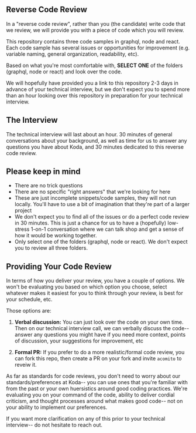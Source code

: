 ## Reverse Code Review

In a "reverse code review", rather than you (the candidate) write code that we review, we will provide you with a piece of code which you will review.

This repository contains three code samples in graphql, node and react. Each code sample has several issues or opportunities for improvement (e.g. variable naming, general organization, readability, etc).

Based on what you're most comfortable with, **SELECT ONE** of the folders (graphql, node or react) and look over the code.

We will hopefully have provided you a link to this repository 2-3 days in advance of your technical interview, but we don't expect you to spend more than an hour looking over this repository in preparation for your technical interview.

## The Interview

The technical interview will last about an hour. 30 minutes of general conversations about your background, as well as time for us to answer any questions you have about Koda, and 30 minutes dedicated to this reverse code review.

## Please keep in mind

- There are no trick questions
- There are no specific "right answers" that we're looking for here
- These are just incomplete snippets/code samples, they will not run locally. You'll have to use a bit of imagination that they're part of a larger project
- We don't expect you to find all of the issues or do a perfect code review in 30 minutes. This is just a chance for us to have a (hopefully) low-stress 1-on-1 conversation where we can talk shop and get a sense of how it would be working together.
- Only select one of the folders (graphql, node or react). We don't expect you to review all three folders.

## Providing Your Code Review

In terms of how you deliver your review, you have a couple of options. We won't be evaluating you based on which option you choose, select whatever makes it easiest for you to think through your review, is best for your schedule, etc.

Those options are:

1. **Verbal discussion:** You can just look over the code on your own time. Then on our technical interview call, we can verbally discuss the code-- answer any questions you might have if you need more context, points of discussion, your suggestions for improvement, etc

2. **Formal PR:** If you prefer to do a more realistic/formal code review, you can fork this repo, then create a PR on your fork and invite `acomito` to reveiw it.

As far as standards for code reviews, you don't need to worry about our standards/preferences at Koda-- you can use ones that you're familiar with from the past or your own huersistics around good coding practices. We're evaluating you on your command of the code, ability to deliver cordial criticism, and thought processes around what makes good code-- not on your ability to implement our preferences.

If you want more clarification on any of this prior to your technical interview-- do not hesitate to reach out.
